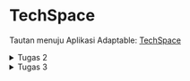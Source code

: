 # TechSpace
Tautan menuju Aplikasi Adaptable: [TechSpace](https://techspace.adaptable.app/)

<details>
<summary> Tugas 2 </summary>

## 1. Jelaskan cara mengimplementasikan proyek di atas secara step-by-step.
1. Membuat direktori dengan nama yang sama dengan repository proyek di GitHub. Sebagai contoh, karena repository ini bernama techspace, maka direktori yang dibuat juga harus bernama techspace. Setelah selesai, tuliskan kode berikut ini di terminal direktori.
```
git init
git branch -M main
git remote add origin
```
2. Membuat dan mengaktifkan virtual environment. Dalam direktori techspace, buka terminal dan tuliskan ```python -m venv env``` untuk membuat virtual environment. Setelah itu, aktifkan dengan menuliskan ```env\Scripts\activate```.
3. Pada direktori yang sama, tulis sejumlah dependency di requirements.txt dan jalankan ```pip install -r requirements.txt``` di terminal.
4. Buat proyek Django baru dengan menuliskan ```django-admin startproject techspace .```.
5. Menambahkan "*" pada ALLOWED_HOSTS di settings.py agar dapat diakses oleh semua host.
6. Menambahkan dokumen .gitignore agar Git mengabaikan file atau direktori tertentu sesuai keperluan.
7. Membuat aplikasi main dengan menjalankan ```python manage.py startapp main```. Setelah itu, tambahkan "main" pada INSTALLED_APPS di settings.py direktori proyek techspace.
8. Melakukan routing agar dapat menjalankan aplikasi main dengan cara membuka urls.py di direktori proyek techspace dan menambahkan kode berikut ini.
```
...
from django.urls import path, include
...
urlpatterns = [
    ...
    path('main/', include('main.urls')),
    ...
]
```
9. Membuat model bernama Item pada aplikasi main di models.py. Pada 
proyek ini, model Item memiliki atribut name, amount, description, dan price. Setelah selesai, jalankan perintah berikut ini untuk mengimplementasikan model.
```
python manage.py makemigrations
python manage.py migrate
```
10. Untuk menampilkan nama aplikasi, nama, serta kelas, tambahkan pasangan key-value yang sekiranya dibutuhkan pada views.py di direktori aplikasi main. Pada proyek ini, pasangan key-value yang ditambahkan terdiri atas informasi app_name, name, dan class.
11. Membuat direktori templates pada direktori main dan buatlah file bernama main.html. Pada file main.html, tuliskan kode berikut ini.
```
<h1>{{app_name}} Page</h1>

<h5>Name: </h5>
<p>{{name}}</p>
<h5>Class: </h5>
<p>{{class}}</p>
```
12. Mengonfigurasi routing URL dengan membuka urls.py di direktori main dan tuliskan kode berikut ini.
```
from django.urls import path
from main.views import show_main

app_name = 'main'

urlpatterns = [
    path('', show_main, name='show_main'),
]
```
13. Membuat unit testing di tests.py untuk memastikan semuanya sesuai dengan sebagaimana mestinya. Setelah itu, jalankan dengan menuliskan ```python manage.py test``` di terminal.
14. Melakukan push ke repository techspace di GitHub dengan cara menuliskan kode berikut ini.
```
git add *
git commit -m "<pesan_commit>"
git push -u origin main
```
15. Melakukan deployment ke Adaptable. Berikut ini adalah caranya.
- Setelah berhasil login, klik tombol NEW APP dan pilih opsi Connect an Existing Repository.
- Pilih repositori techspace sebagai basis-aplikasi dan pilih branch yang akan dijadikan deployment branch.
- Pilih Python App Template sebagai template deployment.
- Pilih PostgreSQL sebagai tipe basis data.
- Pilih versi Python yang sesuai.
- Pada bagian Start Command, masukkan perintah ```python manage.py migrate && gunicorn techspace.wsgi```.
- Masukkan nama aplikasi untuk domain situs web.
- Centang bagian HTTP Listener on PORT dan klik Deploy App untuk memulai proses deployment.

## 2. Buatlah bagan yang berisi request client ke web aplikasi berbasis Django beserta responsnya dan jelaskan pada bagan tersebut kaitan antara urls.py, views.py, models.py, dan berkas html.
![](/image/Tugas2_BaganRequest.jpg)
Setelah urls.py menerima HTTP request dari client, HTTP request akan diarahkan ke path yang sesuai sebelum diteruskan ke views.py. Setelah itu, fungsi view dalam views.py akan memproses data yang sekiranya diperlukan melalui interaksi dengan models.py. Tampilan data yang sudah diperoleh tadi akan diatur berdasarkan template berupa file HTML dan akan dikirimkan kembali kepada client dalam bentuk HTTP response.  

## 3. Jelaskan mengapa kita menggunakan virtual environment? Apakah kita tetap dapat membuat aplikasi web berbasis Django tanpa menggunakan virtual environment?
Iya, kita memang bisa membuat aplikasi web berbasis Django tanpa menggunakan virtual environment. Namun, penggunaan virtual environment merupakan salah satu hal yang perlu dibiasakan jika kita sedang membuat lebih dari satu proyek Django di saat yang sama. Dalam praktiknya, setiap proyek bisa saja memiliki versi Python, package, serta dependency yang berbeda-beda. Akibatnya, jika tidak menggunakan virtual environment, proyek-proyek ini bisa saja saling berbentrokan. Oleh karenanya, perlu digunakan virtual environment agar pengembangan aplikasi web berbasis Django ini dapat berlangsung dengan lebih efektif.

## 4. Jelaskan apa itu MVC, MVT, MVVM dan perbedaan dari ketiganya.
MVC, MVT, dan MVVM adalah pola desain arsitektur yang membagi suatu sistem pengembangan situs web menjadi tiga bagian. Berikut ini adalah penjelasan lebih lengkapnya.

a. MVC terdiri atas Model, View, dan Controller. Model bertugas mengelola data dan menangani logika. View bertugas mengatur tampilan yang akan dilihat oleh user. Controller bertugas mengatur pengolahan data dalam Model serta pengolahan tampilan dalam View.

b. MVT terdiri atas Model, View, dan Template. Model bertugas mengelola data dan menangani logika. View bertugas menerima data dari Model sebelum digunakan di Template. Template bertugas mengatur tampilan yang akan dilihat oleh user.

c. MVVM terdiri atas Model, View, dan ViewModel. Model bertugas mengelola data dan menangani logika. View bertugas mengatur tampilan yang akan dilihat oleh user. ViewModel bertugas sebagai sarana penghubung antara Model dan View.

Perbedaan dari ketiga pola desain ini terletak pada bagaimana ketiganya mengatur hubungan antara data dan tampilan. Pada MVC, Controller bertanggung jawab dalam memberikan perintah untuk pengolahan data di Model serta pengolahan tampilan di View. Pada MVT, pengolahan data dilakukan di Model berdasarkan perintah dari View dan pengolahan tampilan akan diatur di Template. Pada MVVM, adanya ViewModel yang memiliki data binding memungkinkan tampilan langsung diperbarui secara otomatis jika ada data yang diubah.

</details>

<details>
<summary> Tugas 3 </summary>

## 1. Apa perbedaan antara form POST dan form GET dalam Django?
Salah satu perbedaan form POST dan form GET dalam Django terletak pada cara keduanya mengirimkan data. Pada POST, data dikirimkan melalui request body sehingga data tidak terlihat pada URL. Hal ini membuat POST lebih cocok jika data yang dikirimkan bersifat sensitif. Sementara itu, pada GET, data dikirimkan melalui URL sebagai bagian dari query String. Maka dari itu, GET lebih cocok untuk digunakan jika seorang developer hanya ingin menampilkan data dari server.

## 2. Apa perbedaan utama antara XML, JSON, dan HTML dalam konteks pengiriman data?
Baik XML maupun JSON adalah dua format pengiriman data terstruktur dari dan ke server yang sering digunakan karena bersifat human-readable sekaligus machine-readable. Perbedaan utama antara keduanya terletak pada struktur data yang digunakan. Struktur data pada XML mirip seperti tree yang memiliki banyak node dan ditandai dengan adanya <>. Berbeda dengan XML, struktur data pada JSON mirip seperti dictionary dalam Python atau berbentuk pasangan key-value.

Sementara itu, berbeda dengan XML dan JSON, HTML lebih banyak digunakan untuk menampilkan data yang didapatkan dari server. Adanya HTML memungkinkan developer untuk mengatur tampilan data yang didapatkan dari server sehingga lebih nyaman untuk dilihat oleh user.

## 3. Mengapa JSON sering digunakan dalam pertukaran data antara aplikasi web modern?
1. Syntax JSON yang relatif lebih singkat dari XML memungkinkan pertukaran data dengan JSON berlangsung secara lebih efisien.
2. Struktur data pada JSON berbentuk pasangan key-value sehingga lebih mudah dibaca oleh manusia.
3. JSON diturunkan dari JavaScript sehingga lebih mudah untuk di-parse di browser.

## 4. Jelaskan cara mengimplementasikan proyek di atas secara step-by-step.
1. Membuat forms.py dalam direktori main dan tuliskan kode berikut ini.
```
from django.forms import ModelForm
from main.models import Item

class ItemForm(ModelForm):
    class Meta:
        model = Item
        fields = ["name", "amount", "description", "price"]
```
Sesuaikan isi fields dengan atribut dalam model Item.

2. Melakukan import serta membuat function bernama create_item pada views.py di direktori main. Berikut ini adalah kode yang harus ditambahkan.
```
from django.http import HttpResponseRedirect
from django.urls import reverse
from main.forms import ItemForm
from main.models import Item
...
def create_item(request):
    form = ItemForm(request.POST or None)

    if form.is_valid() and request.method == "POST":
        form.save()
        return HttpResponseRedirect(reverse('main:show_main'))

    context = {'form': form}
    return render(request, "create_item.html", context)
```

3. Mengubah function show_main pada views.py sehingga program dapat mengakses sekaligus menampilkan jumlah object Item yang tersimpan.
```
def show_main(request):
    items = Item.objects.all()
    total_items = items.count()

    context = {
        'app_name': 'TechSpace',
        'name': 'Kristoforus Adi Himawan',
        'class': 'PBP D',
        'items': items,
        'message': f"You have stored {total_items} items in TechSpace!"
    }

    return render(request, "main.html", context)
```

4. Melakukan import create_item dan menambahkan path url ke urlpatterns pada urls.py di direktori main.
```
from main.views import create_item
...
path('create-item', create_item, name='create_item'),
```

5. Dengan memanfaatkan base.html yang sudah dibuat sebelumnya, buat file baru bernama create_item.html pada direktori templates di main. Tuliskan kode berikut ini.
```
{% extends 'base.html' %} 

{% block content %}
<h1>Add New Item</h1>

<form method="POST">
    {% csrf_token %}
    <table>
        {{ form.as_table }}
        <tr>
            <td></td>
            <td>
                <input type="submit" value="Add Item"/>
            </td>
        </tr>
    </table>
</form>

{% endblock %}
```

6. Dengan memanfaatkan base.html yang sudah dibuat sebelumnya, ubah main.html pada direktori templates di main dengan kode berikut ini.
```
{% extends 'base.html' %}

{% block content %}
    <h1>{{app_name}} Page</h1>

    <h5>Name:</h5>
    <p>{{name}}</p>

    <h5>Class:</h5>
    <p>{{class}}</p>

    <br />

    {% comment %} Menambahkan pesan untuk ditampilkan di atas tabel. {% endcomment %}
    <h2>{{message}}</h2> 
    
    <table>
        <tr>
            <th>Name</th>
            <th>Amount</th>
            <th>Description</th>
            <th>Price</th>
        </tr>
    
        {% comment %} Berikut cara memperlihatkan data item di bawah baris ini. {% endcomment %}
        {% for item in items %}
            <tr>
                <td>{{item.name}}</td>
                <td>{{item.amount}}</td>
                <td>{{item.description}}</td>
                <td>{{item.price}}</td>
            </tr>
        {% endfor %}
    </table>
    
    <br />
    
    <a href="{% url 'main:create_item' %}">
        <button>
            Add New Item
        </button>
    </a>
{% endblock content %}
```
Selain menampilkan object Item dalam format HTML, kode di atas juga akan menampilkan jumlah object Item yang tersimpan.

7. Membuat function untuk menampilkan semua object Item dalam format XML, XML by ID, JSON, dan JSON by ID di views.py direktori main. Berikut ini adalah kodenya.
```
from django.http import HttpResponse
from django.core import serializers
...
def show_xml(request):
    data = Item.objects.all()
    return HttpResponse(serializers.serialize("xml", data), content_type="application/xml")

def show_xml_by_id(request, id):
    data = Item.objects.filter(pk=id)
    return HttpResponse(serializers.serialize("xml", data), content_type="application/xml")

def show_json(request):
    data = Item.objects.all()
    return HttpResponse(serializers.serialize("json", data), content_type="application/json")

def show_json_by_id(request, id):
    data = Item.objects.filter(pk=id)
    return HttpResponse(serializers.serialize("json", data), content_type="application/json")
```
Dalam kode di atas, serializers digunakan untuk mengembalikan data dalam bentuk XML atau JSON.

8. Melakukan import function untuk menampilkan semua object Item dan menambahkan path url ke urlpatterns di urls.py direktori main. Tuliskan kode berikut ini.
```
from main.views import show_xml, show_xml_by_id, show_json, show_json_by_id
...
path('xml/', show_xml, name='show_xml'),
path('xml/<int:id>/', show_xml_by_id, name='show_xml_by_id'),
path('json/', show_json, name='show_json'),
path('json/<int:id>/', show_json_by_id, name='show_json_by_id'),
```

## 5. Tampilkan screenshot dari hasil akses URL pada Postman.
1. HTML
![](/image/Tugas3_HTML.jpg)

2. XML
![](/image/Tugas3_XML.jpg)

3. JSON
![](/image/Tugas3_JSON.jpg)

4. XML by ID
![](/image/Tugas3_XMLbyID.jpg)

5. JSON by ID
![](/image/Tugas3_JSONbyID.jpg)

</details>